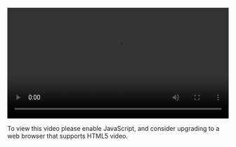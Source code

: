 <video controls="" style="width: 100%; display: block;"><source src="http://o86bpj665.bkt.clouddn.com/bianguaishou/9-2-query.mp4" type="video/mp4"><p>To view this video please enable JavaScript, and consider upgrading to a web browser that supports HTML5 video.</p></video>
